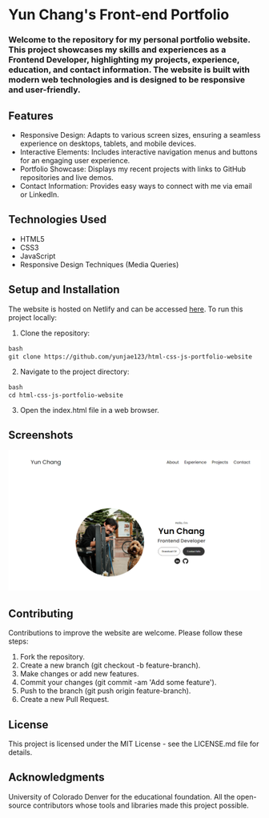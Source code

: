 # Yun Chang's Front-end Portfolio

### Welcome to the repository for my personal portfolio website. This project showcases my skills and experiences as a Frontend Developer, highlighting my projects, experience, education, and contact information. The website is built with modern web technologies and is designed to be responsive and user-friendly.

## Features
* Responsive Design: Adapts to various screen sizes, ensuring a seamless experience on desktops, tablets, and mobile devices.
* Interactive Elements: Includes interactive navigation menus and buttons for an engaging user experience.
* Portfolio Showcase: Displays my recent projects with links to GitHub repositories and live demos.
* Contact Information: Provides easy ways to connect with me via email or LinkedIn.

## Technologies Used
* HTML5
* CSS3
* JavaScript
* Responsive Design Techniques (Media Queries)

## Setup and Installation
The website is hosted on Netlify and can be accessed [here](https://jolly-phoenix-36c0bc.netlify.app/). To run this project locally:

1. Clone the repository:
```
bash
git clone https://github.com/yunjae123/html-css-js-portfolio-website
```

2. Navigate to the project directory:
```
bash
cd html-css-js-portfolio-website
```
3. Open the index.html file in a web browser.

## Screenshots

![The screenshot of the first page](/assets/screenshots/1.PNG)

## Contributing
Contributions to improve the website are welcome. Please follow these steps:

1. Fork the repository.
2. Create a new branch (git checkout -b feature-branch).
3. Make changes or add new features.
4. Commit your changes (git commit -am 'Add some feature').
5. Push to the branch (git push origin feature-branch).
6. Create a new Pull Request.

## License
This project is licensed under the MIT License - see the LICENSE.md file for details.

## Acknowledgments
University of Colorado Denver for the educational foundation.
All the open-source contributors whose tools and libraries made this project possible.
